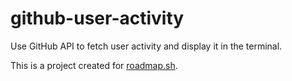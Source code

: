 # github-user-activity
Use GitHub API to fetch user activity and display it in the terminal.

This is a project created for [roadmap.sh](https://roadmap.sh/projects/github-user-activity).

